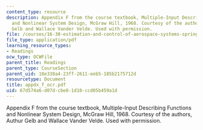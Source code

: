 ```yaml
---
content_type: resource
description: Appendix F from the course textbook, Multiple-Input Describing Functions
  and Nonlinear System Design, McGraw Hill, 1968. Courtesy of the authors, Authur
  Gelb and Wallace Vander Velde. Used with permission.
file: /courses/16-30-estimation-and-control-of-aerospace-systems-spring-2004/67d574a6d07dcbe81d10ccd05b459a1d_appdx_f_ocr.pdf
file_type: application/pdf
learning_resource_types:
- Readings
ocw_type: OCWFile
parent_title: Readings
parent_type: CourseSection
parent_uid: 18e338a4-23ff-2611-eeb5-185b2175712d
resourcetype: Document
title: appdx_f_ocr.pdf
uid: 67d574a6-d07d-cbe8-1d10-ccd05b459a1d
---
```

Appendix F from the course textbook, Multiple-Input Describing Functions and Nonlinear System Design, McGraw Hill, 1968. Courtesy of the authors, Authur Gelb and Wallace Vander Velde. Used with permission.

